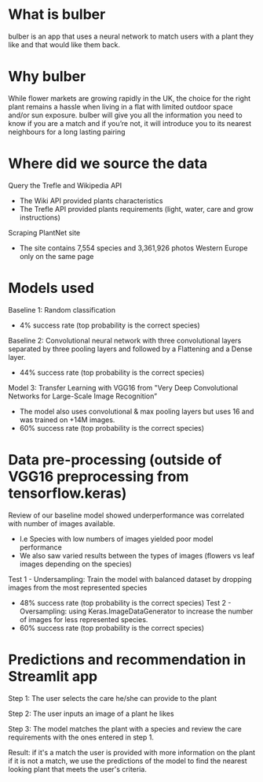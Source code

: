 # What is bulber

bulber is an app that uses a neural network to match users with a plant they like and that would like them back.

# Why bulber

While flower markets are growing rapidly in the UK, the choice for the right plant remains a hassle when living in a flat with limited outdoor space and/or sun exposure.
bulber will give you all the information you need to know if you are a match and if you’re not, it will introduce you to its nearest neighbours for a long lasting pairing

# Where did we source the data

Query the Trefle and Wikipedia API
- The Wiki API provided plants characteristics
- The Trefle API provided plants requirements (light, water, care and grow instructions)

Scraping PlantNet site
- The site contains 7,554 species and 3,361,926 photos Western Europe only on the same page

# Models used

Baseline 1: Random classification
- 4% success rate (top probability is the correct species)

Baseline 2: Convolutional neural network with three convolutional layers separated by three pooling layers and followed by a Flattening and a Dense layer.
- 44% success rate (top probability is the correct species)

Model 3: Transfer Learning with VGG16 from "Very Deep Convolutional Networks for Large-Scale Image Recognition”
- The model also uses convolutional & max pooling layers but uses 16 and was trained on +14M images.
- 60% success rate (top probability is the correct species)

# Data pre-processing (outside of VGG16 preprocessing from tensorflow.keras)

Review of our baseline model showed underperformance was correlated with number of images available.
- I.e Species with low numbers of images yielded poor model performance
- We also saw varied results between the types of images (flowers vs leaf images depending on the species)

Test 1 - Undersampling: Train the model with balanced dataset by dropping images from the most represented species
- 48% success rate (top probability is the correct species)
Test 2 - Oversampling: using Keras.ImageDataGenerator to increase the number of images for less represented species.
- 60% success rate (top probability is the correct species)

# Predictions and recommendation in Streamlit app

Step 1: The user selects the care he/she can provide to the plant

Step 2: The user inputs an image of a plant he likes

Step 3: The model matches the plant with a species and review the care requirements with the ones entered in step 1.

Result:
if it's a match the user is provided with more information on the plant
if it is not a match, we use the predictions of the model to find the nearest looking plant that meets the user's criteria.
